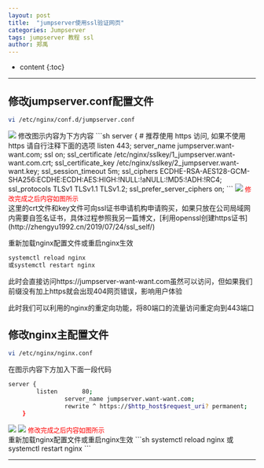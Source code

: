 ```yaml
---
layout: post
title:  "jumpserver使用ssl验证网页"
categories: Jumpserver 
tags: jumpserver 教程 ssl
author: 郑禹
---
```


* content
{:toc}
---


## 修改jumpserver.conf配置文件
```sh
vi /etc/nginx/conf.d/jumpserver.conf
```
<img src="http://zhengyu1992.cn/img/jumpserver_ssl1.png">
修改图示内容为下方内容
```sh
server {
    # 推荐使用 https 访问, 如果不使用 https 请自行注释下面的选项
    listen 443;
    server_name jumpserver.want-want.com;
    ssl on;
    ssl_certificate   /etc/nginx/sslkey/1_jumpserver.want-want.com.crt;
    ssl_certificate_key  /etc/nginx/sslkey/2_jumpserver.want-want.key;
    ssl_session_timeout 5m;
    ssl_ciphers ECDHE-RSA-AES128-GCM-SHA256:ECDHE:ECDH:AES:HIGH:!NULL:!aNULL:!MD5:!ADH:!RC4;
    ssl_protocols TLSv1 TLSv1.1 TLSv1.2;
    ssl_prefer_server_ciphers on;
```




<img src="http://zhengyu1992.cn/img/jumpserver_ssl2.png">
<font size="2.5" color="red">修改完成之后内容如图所示</font>
<br />
这里的crt文件和key文件可向ssl证书申请机构申请购买，如果只放在公司局域网内需要自签名证书，具体过程参照我另一篇博文，[利用openssl创建https证书](http://zhengyu1992.cn/2019/07/24/ssl_self/)

重新加载nginx配置文件或重启nginx生效
```sh
systemctl reload nginx 
或systemctl restart nginx
```
此时会直接访问https://jumpserver-want-want.com虽然可以访问，但如果我们前缀没有加上https就会出现404网页错误，影响用户体验

此时我们可以利用的nginx的重定向功能，将80端口的流量访问重定向到443端口

## 修改nginx主配置文件
```sh
vi /etc/nginx/nginx.conf
```
在图示内容下方加入下面一段代码
```sh
server {
        listen       80;
                server_name jumpserver.want-want.com;
                rewrite ^ https://$http_host$request_uri? permanent;
    }
```
<img src="http://zhengyu1992.cn/img/jumpserver_ssl3.png">
<img src="http://zhengyu1992.cn/img/jumpserver_ssl4.png">
<font size="2.5" color="red">修改完成之后内容如图所示</font>
<br />
重新加载nginx配置文件或重启nginx生效
```sh
systemctl reload nginx 
或systemctl restart nginx
```

---
